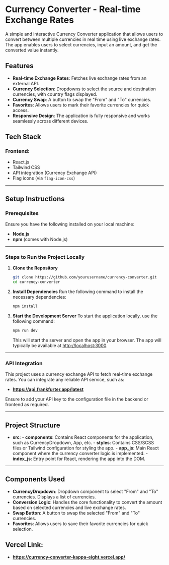 # Currency Converter - Real-time Exchange Rates

A simple and interactive Currency Converter application that allows users to convert between multiple currencies in real time using live exchange rates. The app enables users to select currencies, input an amount, and get the converted value instantly.

## Features
- **Real-time Exchange Rates**: Fetches live exchange rates from an external API.
- **Currency Selection**: Dropdowns to select the source and destination currencies, with country flags displayed.
- **Currency Swap**: A button to swap the "From" and "To" currencies.
- **Favorites**: Allows users to mark their favorite currencies for quick access.
- **Responsive Design**: The application is fully responsive and works seamlessly across different devices.

## Tech Stack
### Frontend:
- React.js
- Tailwind CSS
- API integration (Currency Exchange API)
- Flag icons (via `flag-icon-css`)

---

## Setup Instructions

### Prerequisites
Ensure you have the following installed on your local machine:
- **Node.js**
- **npm** (comes with Node.js)

---

### Steps to Run the Project Locally

1. **Clone the Repository**
    ```bash
    git clone https://github.com/yourusername/currency-converter.git
    cd currency-converter
    ```

2. **Install Dependencies**
    Run the following command to install the necessary dependencies:
    ```bash
    npm install
    ```

3. **Start the Development Server**
    To start the application locally, use the following command:
    ```bash
    npm run dev
    ```
    This will start the server and open the app in your browser. The app will typically be available at [http://localhost:3000](http://localhost:3000).

---

### API Integration
This project uses a currency exchange API to fetch real-time exchange rates. You can integrate any reliable API service, such as:
- **https://api.frankfurter.app/latest**

Ensure to add your API key to the configuration file in the backend or frontend as required.

---

## Project Structure
- **src**:
      - **components**: Contains React components for the application, such as CurrencyDropdown, App, etc.
      - **styles**: Contains CSS/SCSS files or Tailwind configuration for styling the app.
      - **app_js**: Main React component where the currency converter logic is implemented.
      - **index_js**: Entry point for React, rendering the app into the DOM.

---

## Components Used
- **CurrencyDropdown**: Dropdown component to select "From" and "To" currencies. Displays a list of currencies.
- **Conversion Logic**: Handles the core functionality to convert the amount based on selected currencies and live exchange rates.
- **Swap Button**: A button to swap the selected "From" and "To" currencies.
- **Favorites**: Allows users to save their favorite currencies for quick selection.

## Vercel Link:
- **https://currency-converter-kappa-eight.vercel.app/**
